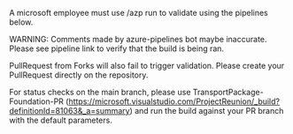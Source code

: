A microsoft employee must use /azp run to validate using the pipelines below.

WARNING:
Comments made by azure-pipelines bot maybe inaccurate.
Please see pipeline link to verify that the build is being ran.

PullRequest from Forks will also fail to trigger validation.
Please create your PullRequest directly on the repository.

For status checks on the main branch, please use TransportPackage-Foundation-PR
(https://microsoft.visualstudio.com/ProjectReunion/_build?definitionId=81063&_a=summary)
and run the build against your PR branch with the default parameters.
